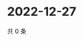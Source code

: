 # 2022-12-27

共 0 条

<!-- BEGIN WEIBO -->
<!-- 最后更新时间 Tue Dec 27 2022 12:16:54 GMT+0800 (China Standard Time) -->

<!-- END WEIBO -->
